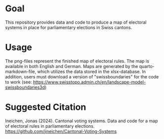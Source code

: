# Goal
This repository provides data and code to produce a map of electoral systems in place for parliamentary elections in Swiss cantons.

# Usage
The png-files represent the finished map of electoral rules. The map is available in both English and German.
Maps are generated by the quarto-markdown-file, which utilizes the data stored in the xlsx-database.
In addition, users must download a version of "swissboundaries" for the code to work (see: https://www.swisstopo.admin.ch/en/landscape-model-swissboundaries3d)

# Suggested Citation
Ineichen, Jonas (2024). Cantonal voting systems. Data and code for a map of electoral rules in parliamentary elections. https://github.com/jineichen/Cantonal-Voting-Systems
